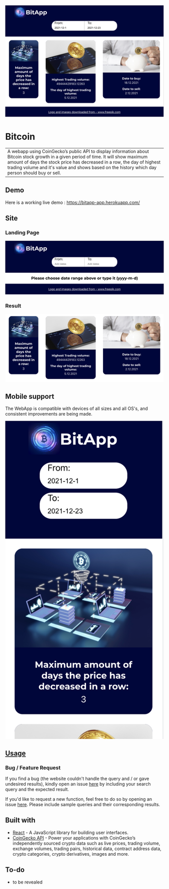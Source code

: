 # ![BitApp]( ./bitcoin/src/images/demo/demo-full.png)
# Bitcoin

<table>
<tr>
<td>
  A webapp using CoinGecko’s public API to display information about Bitcoin stock growth in a given period of time. It will show maximum amount of days the stock price has decreased in a row, the day of highest trading volume and it's value and shows based on the history which day person should buy or sell. 
</td>
</tr>
</table>

## Demo
Here is a working live demo :  https://bitapp-app.herokuapp.com/

## Site

### Landing Page
![](  ./bitcoin/src/images/demo/demo-landing.png)

### Result
![](  ./bitcoin/src/images/demo/demo-result.png)

## Mobile support
The WebApp is compatible with devices of all sizes and all OS's, and consistent improvements are being made.

![](  ./bitcoin/src/images/demo/demo-mobile.png)

## [Usage](https://bitapp-app.herokuapp.com/) 

### Bug / Feature Request

If you find a bug (the website couldn't handle the query and / or gave undesired results), kindly open an issue [here](https://github.com/JenninaFarm/Bitcoin/issues/new) by including your search query and the expected result.

If you'd like to request a new function, feel free to do so by opening an issue [here](https://github.com/JenninaFarm/Bitcoin/issues/new). Please include sample queries and their corresponding results.

## Built with 

- [React](https://reactjs.org/) - A JavaScript library for building user interfaces.
- [CoinGecko API](https://www.coingecko.com/en/api/documentation) - Power your applications with CoinGecko’s independently sourced crypto data such as live prices, trading volume, exchange volumes, trading pairs, historical data, contract address data, crypto categories, crypto derivatives, images and more.

## To-do
- to be revealed